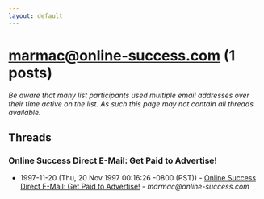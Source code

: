 ```yaml
---
layout: default
---
```


# marmac@online-success.com (1 posts)

_Be aware that many list participants used multiple email addresses over their time active on the list. As such this page may not contain all threads available._

## Threads

### Online Success Direct E-Mail: Get Paid to Advertise!
+ 1997-11-20 (Thu, 20 Nov 1997 00:16:26 -0800 (PST)) - [Online Success Direct E-Mail: Get Paid to Advertise!](/archive/1997/11/2571d1346cd9f05b3362653f5b91d64d84a093ff47367ba81f057c852fea791a) - _marmac@online-success.com_

